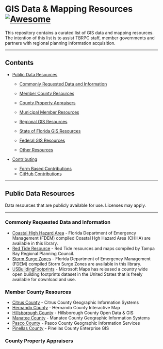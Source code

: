 # GIS Data & Mapping Resources [![Awesome](https://awesome.re/badge.svg)](https://github.com/sindresorhus/awesome) <!-- omit in toc -->

This repository contains a curated list of GIS data and mapping resources. The intention of this list is to assist TBRPC staff, member governments and partners with regional planning information acquisition.

---
<!--lint disable awesome-toc-->
## Contents

- [Public Data Resources](#public-data-resources)
  - [Commonly Requested Data and Information](#commonly-requested-data-and-information)

  - [Member County Resources](#member-county-resources)

  - [County Property Appraisers](#county-property-apprasiers)

  - [Municipal Member Resources](#municipal-member-resources)

  - [Regional GIS Resources](#regional-gis-resources)

  - [State of Florida GIS Resources](#state-of-florida-gis-resources)

  - [Federal GIS Resources](#federal-gis-resources)

  - [Other Resources](#other-resources)

- [Contributing](#contributing)
  - [Form Based Contributions](#form-based-contributions)
  - [GitHub Contributions](#github-contributions)

---

## Public Data Resources
Data resources that are publicly available for use. Licenses may apply. 

---
### Commonly Requested Data and Information

- [Coastal High Hazard Area](https://maps.floridadisaster.org/data/) -  Florida Department of Emergency Management (FDEM) compiled Coastal Hgh Hazard Area (CHHA) are available in this library.
- [Red Tide Resource](https://www.tbrpc.org/environment/redtide/) -  Red Tide resources and maps compiled by Tampa Bay Regional Planning Council.
- [Storm Surge Zones](https://maps.floridadisaster.org/data/) -  Florida Department of Emergency Management (FDEM) compiled Storm Surge Zones are available in this library.
- [USBuildingFootprints](https://github.com/microsoft/USBuildingFootprints) -  Microsoft Maps has released a country wide open building footprints dataset in the United States that is freely available for download and use.

### Member County Resources
- [Citrus County](https://gis.citrusbocc.com/) - Citrus County Geographic Information Systems
- [Hernando County](https://www.hernandocountygis-fl.us/centralgismap/) - Hernando County Interactive Map
- [Hillsborough County](https://www.hillsboroughcounty.org/en/about-hillsborough/open-data) - Hillsborough County Open Data & GIS
- [Manatee County](https://www.mymanatee.org/departments/information_technology_services/geographic_information_systems) - Manatee County Geographic Information Systems
- [Pasco County](https://www.pascocountyfl.net/338/Geographic-Information-Services-GIS) - Pasco County Geographic Information Services
- [Pinellas County](https://new-pinellas-egis.opendata.arcgis.com/) - Pinellas County Enterprise GIS

### County Property Appraisers
